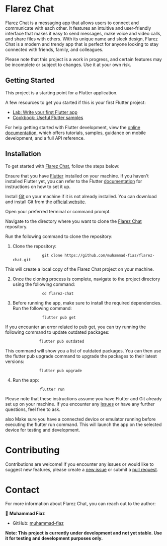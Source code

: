 # Flarez Chat

Flarez Chat is a messaging app that allows users to connect and communicate with each other. It features an intuitive and user-friendly interface that makes it easy to send messages, make voice and video calls, and share files with others. With its unique name and sleek design, Flarez Chat is a modern and trendy app that is perfect for anyone looking to stay connected with friends, family, and colleagues.

Please note that this project is a work in progress, and certain features may be incomplete or subject to changes. Use it at your own risk.

## Getting Started

This project is a starting point for a Flutter application.

A few resources to get you started if this is your first Flutter project:

- [Lab: Write your first Flutter app](https://docs.flutter.dev/get-started/codelab)
- [Cookbook: Useful Flutter samples](https://docs.flutter.dev/cookbook)

For help getting started with Flutter development, view the
[online documentation](https://docs.flutter.dev/), which offers tutorials,
samples, guidance on mobile development, and a full API reference.

## Installation

To get started with [Flarez Chat](https://github.com/muhammad-fiaz/flarezchat), follow the steps below:

Ensure that you have [Flutter](https://docs.flutter.dev/get-started/install) installed on your machine. If you haven't installed Flutter yet, you can refer to the Flutter [documentation](https://docs.flutter.dev/) for instructions on how to set it up.

Install [Git](https://git-scm.com/) on your machine if it is not already installed. You can download and install Git from the [official website](https://git-scm.com/downloads).

Open your preferred terminal or command prompt.

Navigate to the directory where you want to clone the [Flarez Chat](https://github.com/muhammad-fiaz/flarezchat) repository.

Run the following command to clone the repository:

1. Clone the repository:


                    git clone https://github.com/muhammad-fiaz/flarez-chat.git

This will create a local copy of the Flarez Chat project on your machine.


2. Once the cloning process is complete, navigate to the project directory using the following command:

                    cd flarez-chat

3. Before running the app, make sure to install the required dependencies. Run the following command:

                    flutter pub get

If you encounter an error related to pub get, you can try running the following command to update outdated packages:

                   flutter pub outdated

This command will show you a list of outdated packages. You can then use the flutter pub upgrade command to upgrade the packages to their latest versions:

                   flutter pub upgrade      
4. Run the app:

                   flutter run
Please note that these instructions assume you have Flutter and Git already set up on your machine. If you encounter any [issues](https://github.com/muhammad-fiaz/flarezchat/issues/new) or have any further questions, feel free to ask.

also Make sure you have a connected device or emulator running before executing the flutter run command. This will launch the app on the selected device for testing and development.

# Contributing

Contributions are welcome! If you encounter any issues or would like to suggest new features, please create a [new issue](https://github.com/muhammad-fiaz/flarezchat/issues/new) or submit a [pull request](https://github.com/muhammad-fiaz/flarezchat/pulls).



# Contact

For more information about Flarez Chat, you can reach out to the author:

👤 **Muhammad Fiaz**
- GitHub: [muhammad-fiaz](https://github.com/muhammad-fiaz)


**Note: This project is currently under development and not yet stable. Use it for testing and development purposes only.**
